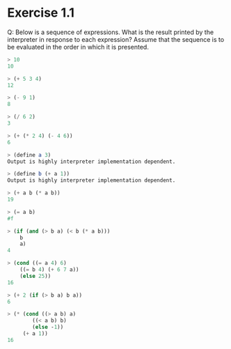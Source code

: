 # Exercise 1.1

Q: Below is a sequence of expressions. What is the result printed by the interpreter in response to each expression? Assume that the sequence is to be evaluated in the order in which it is presented.

```scheme
> 10
10
```
```scheme
> (+ 5 3 4)
12
```
```scheme
> (- 9 1)
8
```
```scheme
> (/ 6 2)
3
```
```scheme
> (+ (* 2 4) (- 4 6))
6
```
```scheme
> (define a 3)
Output is highly interpreter implementation dependent.
```
```scheme
> (define b (+ a 1))
Output is highly interpreter implementation dependent.
```
```scheme
> (+ a b (* a b))
19
```
```scheme
> (= a b)
#f
```
```scheme
> (if (and (> b a) (< b (* a b)))
    b
    a)
4
```
```scheme
> (cond ((= a 4) 6)
    ((= b 4) (+ 6 7 a))
    (else 25))
16
```
```scheme
> (+ 2 (if (> b a) b a))
6
```
```scheme
> (* (cond ((> a b) a)
        ((< a b) b)
        (else -1))
     (+ a 1))
16
```
